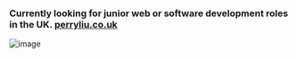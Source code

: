 ### Currently looking for junior web or software development roles in the UK. [perryliu.co.uk](https://www.perryliu.co.uk/)
![image](https://github.com/perryliuofficial/perryliuofficial/blob/master/Banner.gif)
